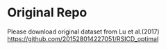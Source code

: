 # Original Repo

Please download original dataset from
Lu et al.(2017) https://github.com/201528014227051/RSICD_optimal

